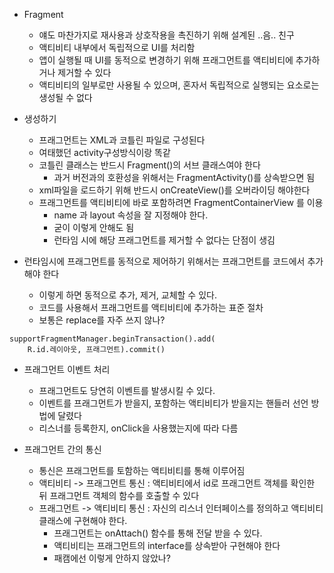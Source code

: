- Fragment
	- 얘도 마찬가지로 재사용과 상호작용을 촉진하기 위해 설계된 ..음.. 친구
	- 액티비티 내부에서 독립적으로 UI를 처리함
	- 앱이 실행될 때 UI를 동적으로 변경하기 위해 프래그먼트를 액티비티에 추가하거나 제거할 수 있다
	- 액티비티의 일부로만 사용될 수 있으며, 혼자서 독립적으로 실행되는 요소로는 생성될 수 없다
	
- 생성하기
	- 프래그먼트는 XML과 코틀린 파일로 구성된다
	- 여태했던 activity구성방식이랑 똑같
	- 코틀린 클래스는 반드시 Fragment()의 서브 클래스여야 한다
		- 과거 버전과의 호환성을 위해서는 FragmentActivity()를 상속받으면 됨
	- xml파일을 로드하기 위해 반드시 onCreateView()를 오버라이딩 해야한다
	- 프래그먼트를 액티비티에 바로 포함하려면 FragmentContainerView 를 이용
		- name 과 layout 속성을 잘 지정해야 한다.
		- 굳이 이렇게 안해도 됨
		- 런타임 시에 해당 프래그먼트를 제거할 수 없다는 단점이 생김

- 런타임시에 프래그먼트를 동적으로 제어하기 위해서는 프래그먼트를 코드에서 추가해야 한다
	- 이렇게 하면 동적으로 추가, 제거, 교체할 수 있다.
	- 코드를 사용해서 프래그먼트를 액티비티에 추가하는 표준 절차
	- 보통은 replace를 자주 쓰지 않나? 
```
supportFragmentManager.beginTransaction().add(
	R.id.레이아웃, 프래그먼트).commit()
```

- 프래그먼트 이벤트 처리
	- 프래그먼트도 당연히 이벤트를 발생시킬 수 있다.
	- 이벤트를 프래그먼트가 받을지, 포함하는 액티비티가 받을지는 핸들러 선언 방법에 달렸다
	- 리스너를 등록한지, onClick을 사용했는지에 따라 다름

- 프래그먼트 간의 통신
	- 통신은 프래그먼트를 토함하는 액티비티를 통해 이루어짐
	- 액티비티 -> 프래그먼트 통신 : 액티비티에서 id로 프래그먼트 객체를 확인한 뒤 프래그먼트 객체의 함수를 호출할 수 있다
	- 프래그먼트 -> 액티비티 통신 : 자신의 리스너 인터페이스를 정의하고 액티비티 클래스에 구현해야 한다.
		- 프래그먼트는 onAttach() 함수를 통해 전달 받을 수 있다.
		- 액티비티는 프래그먼트의 interface를 상속받아 구현해야 한다
		- 패캠에선 이렇게 안하지 않았나?

